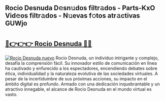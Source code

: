 ## Rocio Desnuda D𝚎sn𝚞dos filtr𝚊dos - Parts-KxO Vid𝚎os filtr𝚊dos - N𝚞evas f𝚘tos atr𝚊ctivas GUWjo

# <h2><a href="http://mbabdyf.tromn.icu/?c=Rocio+Desnuda">🔗👉👉👉 Rocio Desnuda 🔗🔗</a></h2>

[![Rocio Desnuda nuevo](https://i.imgur.com/pEAQMta.gif)](http://mbabdyf.tromn.icu/?c=Rocio+Desnuda)
Rocio Desnuda, un individuo intrigante y complejo, desafía la comprensión fácil. Su innovador estilo de comunicación en línea ha cautivado y enfurecido a los espectadores, encendiendo debates sobre ética, individualidad y la naturaleza evolutiva de las sociedades virtuales. A pesar de la incertidumbre de sus próximas acciones, su impacto en el ámbito digital es profundo. Armado con una dedicación inquebrantable y un atractivo innegable, el alcance de Rocio Desnuda en el mundo virtual es vasto.
